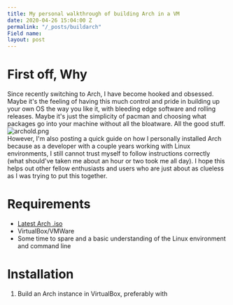 ```yaml
---
title: My personal walkthrough of building Arch in a VM
date: 2020-04-26 15:04:00 Z
permalink: "/_posts/buildarch"
Field name: 
layout: post
---
```


# First off, Why

Since recently switching to Arch, I have become hooked and obsessed. Maybe it's the feeling of having this much control and pride in building up your own OS the way you like it, with bleeding edge software and rolling releases. Maybe it's just the simplicity of pacman and choosing what packages go into your machine without all the bloatware. All the good stuff. 
![archold.png](/uploads/archold.png)
<br/>
However, I'm also posting a quick guide on how I personally installed Arch because as a developer with a couple years working with Linux environments, I still cannot trust myself to follow instructions correctly (what should've taken me about an hour or two took me all day). I hope this helps out other fellow enthusiasts and users who are just about as clueless as I was trying to put this together.

# Requirements

* [Latest Arch .iso](https://www.archlinux.org/download/) 
* VirtualBox/VMWare
* Some time to spare and a basic understanding of the Linux environment and command line 

# Installation
1. Build an Arch instance in VirtualBox, preferably with 



